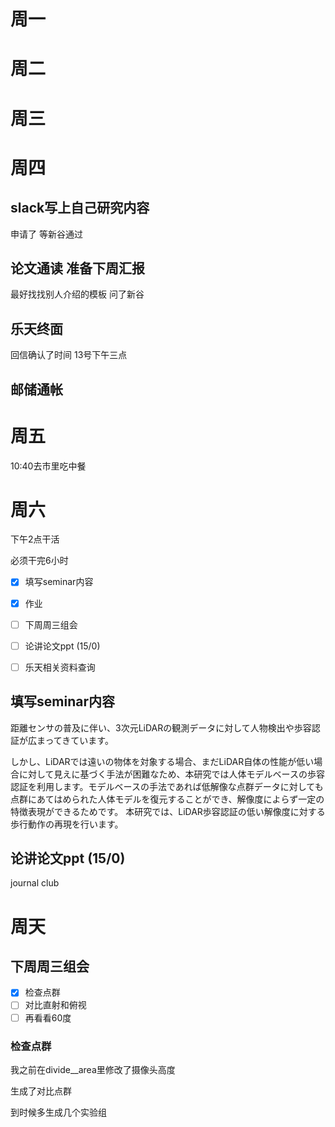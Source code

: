 # 周一

# 周二

# 周三

# 周四
## slack写上自己研究内容
申请了 等新谷通过
## 论文通读 准备下周汇报
最好找找别人介绍的模板
问了新谷
## 乐天终面

回信确认了时间 13号下午三点
## 邮储通帐



# 周五
10:40去市里吃中餐


# 周六

下午2点干活 

必须干完6小时

- [x] 填写seminar内容
- [x] 作业
- [ ] 下周周三组会
- [ ] 论讲论文ppt (15/0)
- [ ] 乐天相关资料查询


## 填写seminar内容
距離センサの普及に伴い、3次元LiDARの観測データに対して人物検出や歩容認証が広まってきています。

しかし、LiDARでは遠いの物体を対象する場合、まだLiDAR自体の性能が低い場合に対して見えに基づく手法が困難なため、本研究では人体モデルベースの歩容認証を利用します。モデルベースの手法であれば低解像な点群データに対しても点群にあてはめられた人体モデルを復元することができ、解像度によらず一定の特徴表現ができるためです。
本研究では、LiDAR歩容認証の低い解像度に対する歩行動作の再現を行います。

## 论讲论文ppt (15/0)
journal club


# 周天

## 下周周三组会
 - [x] 检查点群
 - [ ] 对比直射和俯视
 - [ ]  再看看60度

### 检查点群
我之前在divide__area里修改了摄像头高度

生成了对比点群 

到时候多生成几个实验组